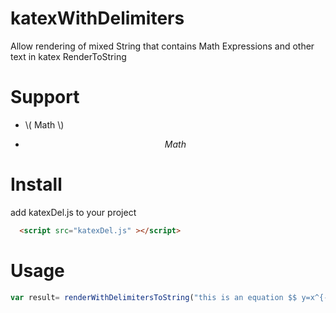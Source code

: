 # katexWithDelimiters
Allow rendering of mixed String that contains Math Expressions and other text
in katex RenderToString
# Support
 - \\( Math  \\)

 - $$ Math  $$
# Install
add katexDel.js to your project
```html
  <script src="katexDel.js" ></script>
```
# Usage

```js
var result= renderWithDelimitersToString("this is an equation $$ y=x^{-2} $$ ");
```
